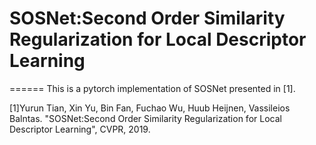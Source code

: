 # SOSNet:Second Order Similarity Regularization for Local Descriptor Learning
======
This is a pytorch implementation of SOSNet presented in [1].

[1]Yurun Tian, Xin Yu, Bin Fan, Fuchao Wu, Huub Heijnen, Vassileios Balntas. "SOSNet:Second Order Similarity Regularization for Local Descriptor Learning", CVPR, 2019.
